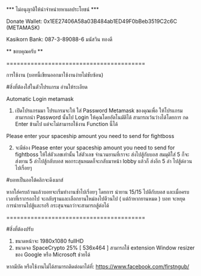 *** ไม่อนุญาติให้นำจำหน่ายหาผลประโยชน์ ***

Donate Wallet: 0x1EE27406A58a03B484ab1ED49F0bBeb3519C2c6C (METAMASK)

Kasikorn Bank: 087-3-89088-6 มนัสวิน ทองดี

** ขอบคุณครับ **


========================================

การใช้งาน (บอทนี้เขียนออกมาใช้งานง่ายไม่ซับซ้อน)


#สิ่งที่ต้องใส่ในตัวโปรแกรม อ่านให้ระเอียด


Automatic Login metamask


1. เปิดโปรแกรมมา โปรแกรมจะให้ ใส่ Password Metamask ของคุณเพื่อ ให้โปรแกรม สามารถนำ Password นั้นไป Login ให้คุณโดยอัตโนมัติได้ 
สามารถเว้นว่างได้โดยการ กด Enter ข้ามไป แต่จะไม่สามารถใช้งาน Function นี้ได้


Please enter your spaceship amount you need to send for fightboss


2. จะมีช่อง Please enter your spaceship amount you need to send for fightboss ให้ใส่ตัวเลขเท่านั้น
ใส่ตัวเลข จำนวนยานที่เราจะ ส่งไปสู้กับบอส สมมุติใส่ 5 ก็จะ ส่งยาน 5 ลำไปสู้กลับบอส พอกระสุนหมดก็จะกลับมาหน้า lobby แล้วก็ ส่งอีก 5 ลำ ไปสู้ต่อวนไปเรื่อยๆ


#บอทเป็นออโต้คลิกจะดึงเมาส์


หากใส่ครบถ้วนแล้วบอทจะเริ่มทำงานซํ้าไปเริ่อยๆ โดยการ นำยาน 15/15 ไปตีกับบอส และเมื่อครบเวลาที่เรากรอกไป จะกลับฐานและเลือกยานใหม่ลงไปตีวนไป ( แต่ถ้าหากยานหมด )
บอท จะหยุดการนำยานไปสู้และรอรี กระสุนจนกว่าจะสามารถสู้ต่อได้


========================================


#สิ่งที่ต้องปรับ


1. ขนาดหน้าจะ 1980x1080 fullHD
2. ขนาดจอ SpaceCrypto 25% [ 536x464 ] สามารถใช้ extension Window resizer ของ Google หรือ Microsoft ช่วยได้


หากมีบัค หรือใช้งานไม่ได้สามารถติดต่อมาได้ที่:
https://www.facebook.com/firstngub/
